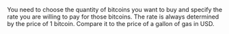 You need to choose the quantity of bitcoins you want to buy and specify the rate you are willing to pay for those bitcoins. The rate is always determined by the price of 1 bitcoin. Compare it to the price of a gallon of gas in USD.
